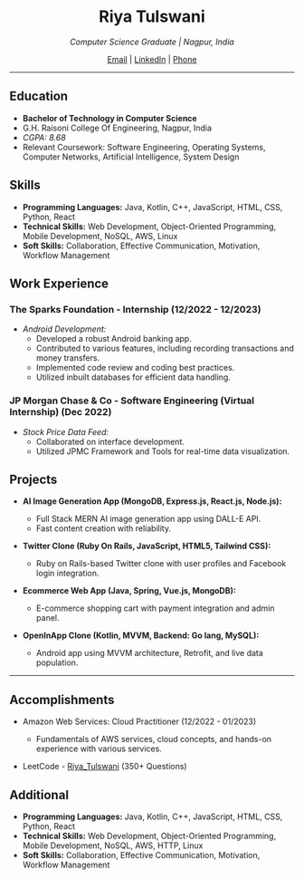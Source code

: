 <h1 align="center">Riya Tulswani</h1>

<p align="center">
  <em>Computer Science Graduate | Nagpur, India</em>
</p>

<p align="center">
  <a href="mailto:riya0001tulswani@gmail.com">Email</a> | 
  <a href="https://www.linkedin.com/in/riya-tulswani-96507724a">LinkedIn</a> | 
  <a href="tel:+917350818075">Phone</a>
</p>

---

## Education

- **Bachelor of Technology in Computer Science**
- G.H. Raisoni College Of Engineering, Nagpur, India
- *CGPA: 8.68*
- Relevant Coursework: Software Engineering, Operating Systems, Computer Networks, Artificial Intelligence, System Design

## Skills

- **Programming Languages:** Java, Kotlin, C++, JavaScript, HTML, CSS, Python, React
- **Technical Skills:** Web Development, Object-Oriented Programming, Mobile Development, NoSQL, AWS, Linux
- **Soft Skills:** Collaboration, Effective Communication, Motivation, Workflow Management

## Work Experience

### The Sparks Foundation - Internship (12/2022 - 12/2023)

- *Android Development:*
  - Developed a robust Android banking app.
  - Contributed to various features, including recording transactions and money transfers.
  - Implemented code review and coding best practices.
  - Utilized inbuilt databases for efficient data handling.

### JP Morgan Chase & Co - Software Engineering (Virtual Internship) (Dec 2022)

- *Stock Price Data Feed:*
  - Collaborated on interface development.
  - Utilized JPMC Framework and Tools for real-time data visualization.

## Projects

- **AI Image Generation App (MongoDB, Express.js, React.js, Node.js):**
  - Full Stack MERN AI image generation app using DALL-E API.
  - Fast content creation with reliability.

- **Twitter Clone (Ruby On Rails, JavaScript, HTML5, Tailwind CSS):**
  - Ruby on Rails-based Twitter clone with user profiles and Facebook login integration.

- **Ecommerce Web App (Java, Spring, Vue.js, MongoDB):**
  - E-commerce shopping cart with payment integration and admin panel.

- **OpenInApp Clone (Kotlin, MVVM, Backend: Go lang, MySQL):**
  - Android app using MVVM architecture, Retrofit, and live data population.

---

## Accomplishments

- Amazon Web Services: Cloud Practitioner (12/2022 - 01/2023)
  - Fundamentals of AWS services, cloud concepts, and hands-on experience with various services.

- LeetCode - [Riya_Tulswani](https://leetcode.com/Riya_Tulswani) (350+ Questions)

## Additional

- **Programming Languages:** Java, Kotlin, C++, JavaScript, HTML, CSS, Python, React
- **Technical Skills:** Web Development, Object-Oriented Programming, Mobile Development, NoSQL, AWS, HTTP, Linux
- **Soft Skills:** Collaboration, Effective Communication, Motivation, Workflow Management
